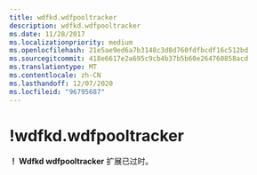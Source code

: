 ```yaml
---
title: wdfkd.wdfpooltracker
description: wdfkd.wdfpooltracker
ms.date: 11/28/2017
ms.localizationpriority: medium
ms.openlocfilehash: 21e5ae9ed6a7b3148c3d8d760fdfbcdf16c512bd
ms.sourcegitcommit: 418e6617e2a695c9cb4b37b5b60e264760858acd
ms.translationtype: MT
ms.contentlocale: zh-CN
ms.lasthandoff: 12/07/2020
ms.locfileid: "96795687"
---
```

# <a name="wdfkdwdfpooltracker"></a>!wdfkd.wdfpooltracker


**！ Wdfkd wdfpooltracker** 扩展已过时。

 

 





